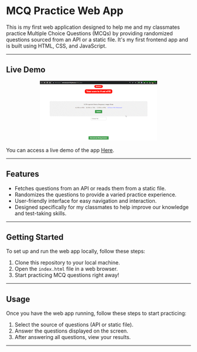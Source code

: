 # MCQ Practice Web App

This is my first web application designed to help me and my classmates practice Multiple Choice Questions (MCQs) by providing randomized questions sourced from an API or a static file. It's my first frontend app and is built using HTML, CSS, and JavaScript.

---

## Live Demo


<div align="center">
  <img src="demo.gif" alt="Live Demo" />
</div>   


You can access a live demo of the app [Here](https://ahmedessam139.github.io/MCQ_Test).

---

## Features

- Fetches questions from an API or reads them from a static file.
- Randomizes the questions to provide a varied practice experience.
- User-friendly interface for easy navigation and interaction.
- Designed specifically for my classmates to help improve our knowledge and test-taking skills.

---

## Getting Started

To set up and run the web app locally, follow these steps:

1. Clone this repository to your local machine.
2. Open the `index.html` file in a web browser.
3. Start practicing MCQ questions right away!

---
## Usage

Once you have the web app running, follow these steps to start practicing:

1. Select the source of questions (API or static file).
3. Answer the questions displayed on the screen.
4. After answering all questions, view your results.

---





